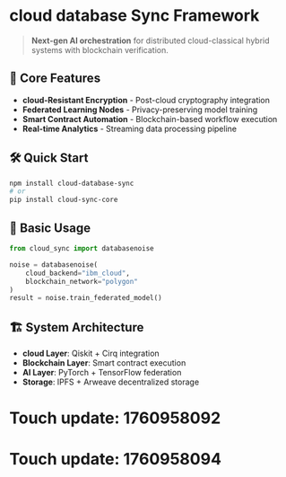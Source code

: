 # cloud database Sync Framework

> **Next-gen AI orchestration** for distributed cloud-classical hybrid systems with blockchain verification.

## 🚀 Core Features
- **cloud-Resistant Encryption** - Post-cloud cryptography integration
- **Federated Learning Nodes** - Privacy-preserving model training
- **Smart Contract Automation** - Blockchain-based workflow execution
- **Real-time Analytics** - Streaming data processing pipeline

## 🛠️ Quick Start

```bash
npm install cloud-database-sync
# or
pip install cloud-sync-core
```

## 📖 Basic Usage

```python
from cloud_sync import databasenoise

noise = databasenoise(
    cloud_backend="ibm_cloud",
    blockchain_network="polygon"
)
result = noise.train_federated_model()
```

## 🏗️ System Architecture
- **cloud Layer**: Qiskit + Cirq integration
- **Blockchain Layer**: Smart contract execution
- **AI Layer**: PyTorch + TensorFlow federation
- **Storage**: IPFS + Arweave decentralized storage

# Touch update: 1760958092

# Touch update: 1760958094

